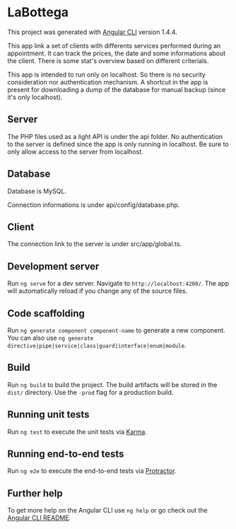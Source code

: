 # LaBottega

This project was generated with [Angular CLI](https://github.com/angular/angular-cli) version 1.4.4.

This app link a set of clients with differents services performed during an appointment.
It can track the prices, the date and some informations about the client.
There is some stat's overview based on different criterials.

This app is intended to run only on localhost. So there is no security consideration nor authentication mechanism.
A shortcut in the app is present for downloading a dump of the database for manual backup (since it's only localhost).

## Server
The PHP files used as a light API is under the api folder.
No authentication to the server is defined since the app is
only running in localhost.
Be sure to only allow access to the server from localhost.

## Database
Database is MySQL.

Connection informations is under api/config/database.php.

## Client
The connection link to the server is under src/app/global.ts.

## Development server

Run `ng serve` for a dev server. Navigate to `http://localhost:4200/`. The app will automatically reload if you change any of the source files.

## Code scaffolding

Run `ng generate component component-name` to generate a new component. You can also use `ng generate directive|pipe|service|class|guard|interface|enum|module`.

## Build

Run `ng build` to build the project. The build artifacts will be stored in the `dist/` directory. Use the `-prod` flag for a production build.

## Running unit tests

Run `ng test` to execute the unit tests via [Karma](https://karma-runner.github.io).

## Running end-to-end tests

Run `ng e2e` to execute the end-to-end tests via [Protractor](http://www.protractortest.org/).

## Further help

To get more help on the Angular CLI use `ng help` or go check out the [Angular CLI README](https://github.com/angular/angular-cli/blob/master/README.md).

